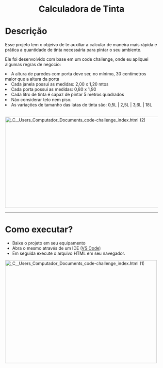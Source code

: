 <h1 align= "center"> Calculadora de Tinta </h1>

# Descrição
<p> Esse projeto tem o objeivo de te auxiliar a calcular de maneira mais rápida e prática a quantidade de tinta necessária para pintar o seu ambiente. </p>

  <p>Ele foi desenvolvido com base em um code challenge, onde eu apliquei algumas regras de negocio: </p>
  <li>A altura de paredes com porta deve ser, no mínimo, 30 centímetros maior que a altura da porta</li>
  <li>Cada janela possui as medidas: 2,00 x 1,20 mtos</li>
  <li>Cada porta possui as medidas: 0,80 x 1,90</li>
  <li>Cada litro de tinta é capaz de pintar 5 metros quadrados</li>
  <li>Não considerar teto nem piso.</li>
  <li>As variações de tamanho das latas de tinta são: 0,5L  | 2,5L  | 3,6L  | 18L </li><br>
  
  <a data-flickr-embed="true" href="https://www.flickr.com/photos/195478976@N05/52034100879/in/dateposted-public/" title="_C__Users_Computador_Documents_code-challenge_index.html (2)"><img src="https://live.staticflickr.com/65535/52034100879_3e8ec6ce7f_c.jpg" width="800" height="300" alt="_C__Users_Computador_Documents_code-challenge_index.html (2)"></a>

--------------------------------------------

# Como executar?
* Baixe o projeto em seu equipamento
* Abra o mesmo através de um IDE ([VS Code](https://code.visualstudio.com/))
* Em seguida execute o arquivo HTML em seu navegador. <br>

<a data-flickr-embed="true" href="https://www.flickr.com/photos/195478976@N05/52034369215/in/dateposted-public/" title="_C__Users_Computador_Documents_code-challenge_index.html (1)"><img src="https://live.staticflickr.com/65535/52034369215_c217e3cec0.jpg" width="500" height="339" alt="_C__Users_Computador_Documents_code-challenge_index.html (1)"></a>



